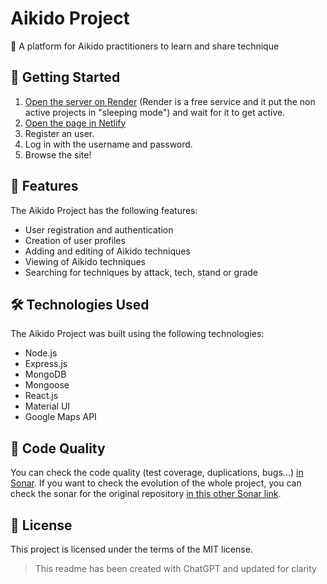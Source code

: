 # Aikido Project

🥋 A platform for Aikido practitioners to learn and share technique

## 🚀 Getting Started

1. [Open the server on Render](https://aikido-journey.onrender.com/) (Render is a free service and it put the non active projects in "sleeping mode") and wait for it to get active.
2. [Open the page in Netlify](https://aikido-journey.netlify.app/)
3. Register an user.
4. Log in with the username and password.
5. Browse the site!

## 🌟 Features

The Aikido Project has the following features:

- User registration and authentication
- Creation of user profiles
- Adding and editing of Aikido techniques
- Viewing of Aikido techniques
- Searching for techniques by attack, tech, stand or grade

## 🛠️ Technologies Used

The Aikido Project was built using the following technologies:

- Node.js
- Express.js
- MongoDB
- Mongoose
- React.js
- Material UI
- Google Maps API

## 🧪 Code Quality

You can check the code quality (test coverage, duplications, bugs...) [in Sonar](https://sonarcloud.io/summary/new_code?id=SemperFenix_final-project-frontend-bootcamp-ISDI). If you want to check the evolution of the whole project, you can check the sonar for the original repository [in this other Sonar link](https://sonarcloud.io/project/overview?id=isdi-coders-2023_Ivan-Duran-Final-Project-front-202301-mad).

## 📄 License

This project is licensed under the terms of the MIT license.

>This readme has been created with ChatGPT and updated for clarity
